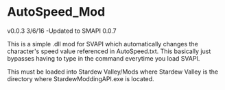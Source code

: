 # AutoSpeed_Mod
v0.0.3 3/6/16
-Updated to SMAPI 0.0.7

This is a simple .dll mod for SVAPI which automatically changes the character's speed value referenced in AutoSpeed.txt.
This basically just bypasses having to type in the command everytime you load SVAPI.

This must be loaded into Stardew Valley/Mods
where Stardew Valley is the directory where StardewModdingAPI.exe is located.
